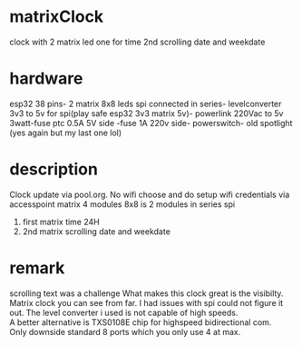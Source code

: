 # matrixClock
 clock with 2 matrix led one for time 2nd scrolling date and weekdate
# hardware
esp32 38 pins-
2 matrix 8x8 leds spi connected in series-
levelconverter 3v3 to 5v for spi(play safe esp32 3v3 matrix 5v)-
powerlink 220Vac to 5v 3watt-fuse ptc 0.5A 5V side -fuse 1A 220v side- powerswitch-
old spotlight (yes again but my last one lol)
# description
Clock update via pool.org.
No wifi choose and do setup wifi credentials via accesspoint
matrix 4 modules 8x8 is 2 modules in series spi
1) first matrix time 24H
2) 2nd matrix scrolling date and weekdate
# remark
scrolling text was a challenge
What makes this clock great is the visibilty. Matrix clock you can see from far.
I had issues with spi could not figure it out. The level converter i used is not capable of high speeds.<br />
A better alternative is TXS0108E chip for highspeed bidirectional com.<br />
Only downside standard 8 ports which you only use 4 at max.<br />
